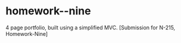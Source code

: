 # homework--nine
4 page portfolio, built using a simplified MVC. [Submission for N-215, Homework-Nine]
